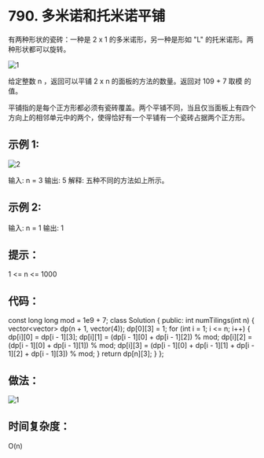 # 790. 多米诺和托米诺平铺

有两种形状的瓷砖：一种是 2 x 1 的多米诺形，另一种是形如 "L" 的托米诺形。两种形状都可以旋转。

![1](https://assets.leetcode.com/uploads/2021/07/15/lc-domino.jpg)

给定整数 n ，返回可以平铺 2 x n 的面板的方法的数量。返回对 109 + 7 取模 的值。

平铺指的是每个正方形都必须有瓷砖覆盖。两个平铺不同，当且仅当面板上有四个方向上的相邻单元中的两个，使得恰好有一个平铺有一个瓷砖占据两个正方形。

 

## 示例 1:

![2](	https://assets.leetcode.com/uploads/2021/07/15/lc-domino1.jpg)

输入: n = 3
输出: 5
解释: 五种不同的方法如上所示。
## 示例 2:

输入: n = 1
输出: 1
 

## 提示：

1 <= n <= 1000

## 代码：
const long long mod = 1e9 + 7;
class Solution {
public:
    int numTilings(int n) {
        vector<vector<long long>> dp(n + 1, vector<long long>(4));
        dp[0][3] = 1;
        for (int i = 1; i <= n; i++) {
            dp[i][0] = dp[i - 1][3];
            dp[i][1] = (dp[i - 1][0] + dp[i - 1][2]) % mod;
            dp[i][2] = (dp[i - 1][0] + dp[i - 1][1]) % mod;
            dp[i][3] = (dp[i - 1][0] + dp[i - 1][1] + dp[i - 1][2] + dp[i - 1][3]) % mod;
        }
        return dp[n][3];
    }
};


## 做法：
![1](https://assets.leetcode-cn.com/solution-static/790/1.png)

## 时间复杂度：
O(n)
